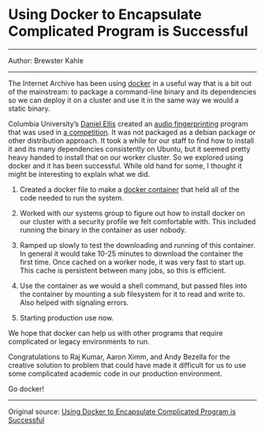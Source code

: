 # Using Docker to Encapsulate Complicated Program is Successful

---

Author: Brewster Kahle

---

The Internet Archive has been using [docker](https://docker.com/) in a useful way that is a bit out of the mainstream: to package a command-line binary and its dependencies so we can deploy it on a cluster and use it in the same way we would a static binary.

Columbia University’s [Daniel Ellis](http://www.ee.columbia.edu/~dpwe/) created an [audio fingerprinting](http://labrosa.ee.columbia.edu/matlab/audfprint/) program that was used in [a competition](http://www.music-ir.org/mirex/wiki/2014:MIREX2014_Results). It was not packaged as a debian package or other distribution approach. It took a while for our staff to find how to install it and its many dependencies consistently on Ubuntu, but it seemed pretty heavy handed to install that on our worker cluster. So we explored using docker and it has been successful. While old hand for some, I thought it might be interesting to explain what we did.

1) Created a docker file to make a [docker container](https://registry.hub.docker.com/u/rajbot/audfprint/) that held all of the code needed to run the system.

2) Worked with our systems group to figure out how to install docker on our cluster with a security profile we felt comfortable with. This included running the binary in the container as user nobody.

3) Ramped up slowly to test the downloading and running of this container. In general it would take 10-25 minutes to download the container the first time. Once cached on a worker node, it was very fast to start up. This cache is persistent between many jobs, so this is efficient.

4) Use the container as we would a shell command, but passed files into the container by mounting a sub filesystem for it to read and write to.   Also helped with signaling errors.

5) Starting production use now.

We hope that docker can help us with other programs that require complicated or legacy environments to run.

Congratulations to Raj Kumar, Aaron Ximm, and Andy Bezella for the creative solution to problem that could have made it difficult for us to use some complicated academic code in our production environment.

Go docker!

---

Original source: [Using Docker to Encapsulate Complicated Program is Successful](http://blog.archive.org/2014/11/14/docker-to-encapsulate-complicated-program-successful/)